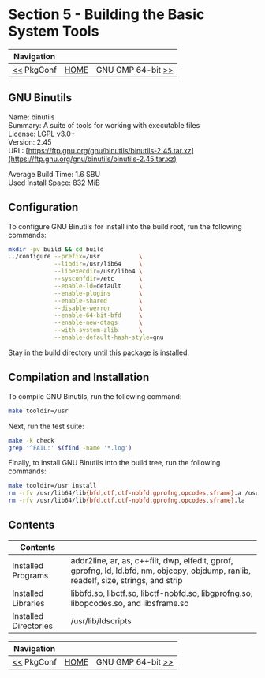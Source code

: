 # Section 5 - Building the Basic System Tools

| Navigation |||
| --- | --- | ---: |
| [<<](./PkgConf.md) PkgConf | [HOME](../README.md) | GNU GMP 64-bit [>>](./GNUGMP64bit.md) |

## GNU Binutils

Name: binutils<br />
Summary: A suite of tools for working with executable files<br />
License: LGPL v3.0+<br />
Version: 2.45<br />
URL: [https://ftp.gnu.org/gnu/binutils/binutils-2.45.tar.xz](https://ftp.gnu.org/gnu/binutils/binutils-2.45.tar.xz)<br />

Average Build Time: 1.6 SBU<br />
Used Install Space: 832 MiB<br />

## Configuration

To configure GNU Binutils for install into the build root, run the following commands:

```bash
mkdir -pv build && cd build
../configure --prefix=/usr           \
             --libdir=/usr/lib64     \
             --libexecdir=/usr/lib64 \
             --sysconfdir=/etc       \
             --enable-ld=default     \
             --enable-plugins        \
             --enable-shared         \
             --disable-werror        \
             --enable-64-bit-bfd     \
             --enable-new-dtags      \
             --with-system-zlib      \
             --enable-default-hash-style=gnu
```

Stay in the build directory until this package is installed.

## Compilation and Installation

To compile GNU Binutils, run the following command:

```bash
make tooldir=/usr
```

Next, run the test suite:

```bash
make -k check
grep '^FAIL:' $(find -name '*.log')
```

Finally, to install GNU Binutils into the build tree, run the following commands:

```bash
make tooldir=/usr install
rm -rfv /usr/lib64/lib{bfd,ctf,ctf-nobfd,gprofng,opcodes,sframe}.a /usr/share/doc/gprofng/
rm -rfv /usr/lib64/lib{bfd,ctf,ctf-nobfd,gprofng,opcodes,sframe}.la
```

## Contents

| Contents | |
| --- | --- |
| Installed Programs | addr2line, ar, as, c++filt, dwp, elfedit, gprof, gprofng, ld, ld.bfd, nm, objcopy, objdump, ranlib, readelf, size, strings, and strip |
| Installed Libraries | libbfd.so, libctf.so, libctf-nobfd.so, libgprofng.so, libopcodes.so, and libsframe.so |
| Installed Directories | /usr/lib/ldscripts |

| Navigation |||
| --- | --- | ---: |
| [<<](./PkgConf.md) PkgConf | [HOME](../README.md) | GNU GMP 64-bit [>>](./GNUGMP64bit.md) |
